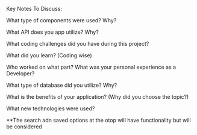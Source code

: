 Key Notes To Discuss:

What type of components were used? Why? 

What API does you app utilize? Why? 

What coding challenges did you have during this project? 

What did you learn? (Coding wise)

Who worked on what part? What was your personal experience as a Developer? 

What type of database did you utilize? Why? 

What is the benefits of your application? (Why did you choose the topic?)

What new technologies were used? 

**The search adn saved options at the otop will have functionality but will be considered 